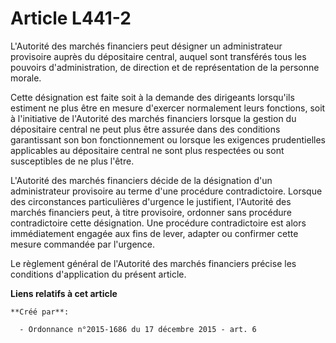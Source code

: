 # Article L441-2

L'Autorité des marchés financiers peut désigner un administrateur provisoire auprès du dépositaire central, auquel sont
transférés tous les pouvoirs d'administration, de direction et de représentation de la personne morale.

Cette désignation est faite soit à la demande des dirigeants lorsqu'ils estiment ne plus être en mesure d'exercer normalement
leurs fonctions, soit à l'initiative de l'Autorité des marchés financiers lorsque la gestion du dépositaire central ne peut
plus être assurée dans des conditions garantissant son bon fonctionnement ou lorsque les exigences prudentielles applicables
au dépositaire central ne sont plus respectées ou sont susceptibles de ne plus l'être.

L'Autorité des marchés financiers décide de la désignation d'un administrateur provisoire au terme d'une procédure
contradictoire. Lorsque des circonstances particulières d'urgence le justifient, l'Autorité des marchés financiers peut, à
titre provisoire, ordonner sans procédure contradictoire cette désignation. Une procédure contradictoire est alors
immédiatement engagée aux fins de lever, adapter ou confirmer cette mesure commandée par l'urgence.

Le règlement général de l'Autorité des marchés financiers précise les conditions d'application du présent article.

**Liens relatifs à cet article**

	**Créé par**:

	  - Ordonnance n°2015-1686 du 17 décembre 2015 - art. 6
